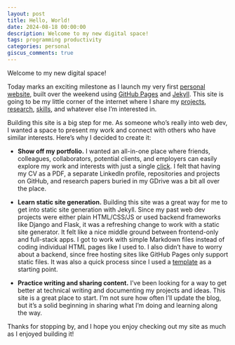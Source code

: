 ```yaml
---
layout: post
title: Hello, World!
date: 2024-08-18 00:00:00
description: Welcome to my new digital space!
tags: programming productivity
categories: personal
giscus_comments: true
---
```


Welcome to my new digital space!

Today marks an exciting milestone as I launch my very first [personal website](https://andrianllmm.github.io), built over the weekend using [GitHub Pages](https://pages.github.com/) and [Jekyll](https://jekyllrb.com/). This site is going to be my little corner of the internet where I share my [projects](/projects), [research](/publications), [skills](/cv/#skills), and whatever else I’m interested in.

Building this site is a big step for me. As someone who’s really into web dev, I wanted a space to present my work and connect with others who have similar interests. Here’s why I decided to create it:

- **Show off my portfolio.** I wanted an all-in-one place where friends, colleagues, collaborators, potential clients, and employers can easily explore my work and interests with just a single [click](https://andrianllmm.github.io). I felt that having my CV as a PDF, a separate LinkedIn profile, repositories and projects on GitHub, and research papers buried in my GDrive was a bit all over the place.

- **Learn static site generation.** Building this site was a great way for me to get into static site generation with Jekyll. Since my past web dev projects were either plain HTML/CSS/JS or used backend frameworks like Django and Flask, it was a refreshing change to work with a static site generator. It felt like a nice middle ground between frontend-only and full-stack apps. I got to work with simple Markdown files instead of coding individual HTML pages like I used to. I also didn’t have to worry about a backend, since free hosting sites like GitHub Pages only support static files. It was also a quick process since I used a [template](https://github.com/alshedivat/al-folio) as a starting point.

- **Practice writing and sharing content.** I’ve been looking for a way to get better at technical writing and documenting my projects and ideas. This site is a great place to start. I’m not sure how often I’ll update the blog, but it’s a solid beginning in sharing what I’m doing and learning along the way.

Thanks for stopping by, and I hope you enjoy checking out my site as much as I enjoyed building it!